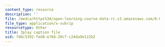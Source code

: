 ```yaml
---
content_type: resource
description: ''
file: /media/https%3A/open-learning-course-data-rc.s3.amazonaws.com/8-03sc-physics-iii-vibrations-and-waves-fall-2016/7d6c5392fed8e76828cfc24da9e122b2_VkbtIDSHfSc.srt
file_type: application/x-subrip
resourcetype: Other
title: 3play caption file
uid: 7d6c5392-fed8-e768-28cf-c24da9e122b2
---
```

